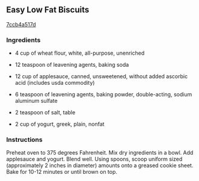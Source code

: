 ## Easy Low Fat Biscuits

[7ccb4a517d](http://www.food.com/recipe/easy-low-fat-biscuits-383256)

### Ingredients

 - 4 cup of wheat flour, white, all-purpose, unenriched

 - 12 teaspoon of leavening agents, baking soda

 - 12 cup of applesauce, canned, unsweetened, without added ascorbic acid (includes usda commodity)

 - 6 teaspoon of leavening agents, baking powder, double-acting, sodium aluminum sulfate

 - 2 teaspoon of salt, table

 - 2 cup of yogurt, greek, plain, nonfat

### Instructions

Preheat oven to 375 degrees Fahrenheit. Mix dry ingredients in a bowl. Add applesauce and yogurt. Blend well. Using spoons, scoop uniform sized (approximately 2 inches in diameter) amounts onto a greased cookie sheet. Bake for 10-12 minutes or until brown on top.